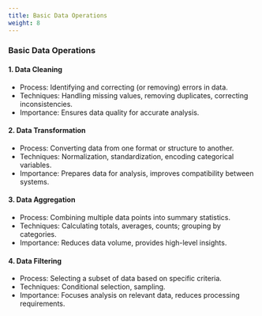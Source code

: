 ```yaml
---
title: Basic Data Operations
weight: 8
---
```


### Basic Data Operations

#### 1. Data Cleaning

- Process: Identifying and correcting (or removing) errors in data.
- Techniques: Handling missing values, removing duplicates, correcting inconsistencies.
- Importance: Ensures data quality for accurate analysis.

#### 2. Data Transformation

- Process: Converting data from one format or structure to another.
- Techniques: Normalization, standardization, encoding categorical variables.
- Importance: Prepares data for analysis, improves compatibility between systems.

#### 3. Data Aggregation

- Process: Combining multiple data points into summary statistics.
- Techniques: Calculating totals, averages, counts; grouping by categories.
- Importance: Reduces data volume, provides high-level insights.

#### 4. Data Filtering

- Process: Selecting a subset of data based on specific criteria.
- Techniques: Conditional selection, sampling.
- Importance: Focuses analysis on relevant data, reduces processing requirements.
